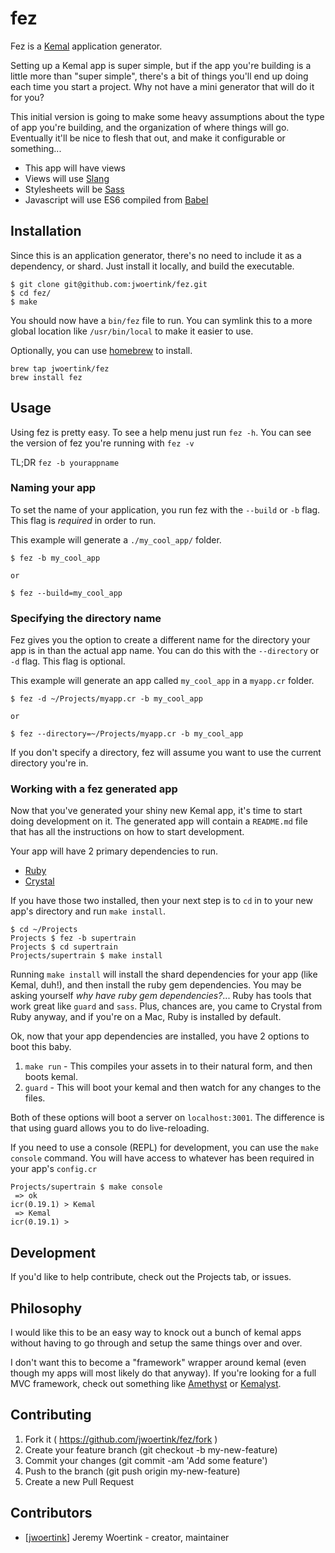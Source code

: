 # fez

Fez is a [Kemal](http://kemalcr.com/) application generator.

Setting up a Kemal app is super simple, but if the app you're building is a little more than "super simple", there's a bit of things you'll end up doing each time you start a project. Why not have a mini generator that will do it for you?

This initial version is going to make some heavy assumptions about the type of app you're building, and the organization of where things will go. Eventually it'll be nice to flesh that out, and make it configurable or something...

* This app will have views
* Views will use [Slang](https://github.com/jeromegn/slang)
* Stylesheets will be [Sass](http://sass-lang.com/)
* Javascript will use ES6 compiled from [Babel](https://babeljs.io/)


## Installation

Since this is an application generator, there's no need to include it as a dependency, or shard. Just install it locally, and build the executable.

```text
$ git clone git@github.com:jwoertink/fez.git
$ cd fez/
$ make
```
You should now have a `bin/fez` file to run. You can symlink this to a more global location like `/usr/bin/local` to make it easier to use.

Optionally, you can use [homebrew](http://brew.sh) to install.

```text
brew tap jwoertink/fez
brew install fez
```

## Usage

Using fez is pretty easy. To see a help menu just run `fez -h`. You can see the version of fez you're running with `fez -v`

TL;DR `fez -b yourappname`

### Naming your app

To set the name of your application, you run fez with the `--build` or `-b` flag. This flag is *required* in order to run. 

This example will generate a `./my_cool_app/` folder.
```text
$ fez -b my_cool_app

or

$ fez --build=my_cool_app
```

### Specifying the directory name

Fez gives you the option to create a different name for the directory your app is in than the actual app name. You can do this with the `--directory` or `-d` flag. This flag is optional.

This example will generate an app called `my_cool_app` in a `myapp.cr` folder.

```text
$ fez -d ~/Projects/myapp.cr -b my_cool_app

or

$ fez --directory=~/Projects/myapp.cr -b my_cool_app
```

If you don't specify a directory, fez will assume you want to use the current directory you're in.


### Working with a fez generated app

Now that you've generated your shiny new Kemal app, it's time to start doing development on it. The generated app will contain a `README.md` file that has all the instructions on how to start development.

Your app will have 2 primary dependencies to run. 
* [Ruby](https://www.ruby-lang.org/)
* [Crystal](https://crystal-lang.org/)

If you have those two installed, then your next step is to `cd` in to your new app's directory and run `make install`.

```text
$ cd ~/Projects
Projects $ fez -b supertrain
Projects $ cd supertrain
Projects/supertrain $ make install
```

Running `make install` will install the shard dependencies for your app (like Kemal, duh!), and then install the ruby gem dependencies. You may be asking yourself _why have ruby gem dependencies?_... Ruby has tools that work great like `guard` and `sass`. Plus, chances are, you came to Crystal from Ruby anyway, and if you're on a Mac, Ruby is installed by default.

Ok, now that your app dependencies are installed, you have 2 options to boot this baby.

1. `make run` - This compiles your assets in to their natural form, and then boots kemal.
2. `guard` - This will boot your kemal and then watch for any changes to the files.

Both of these options will boot a server on `localhost:3001`. The difference is that using guard allows you to do live-reloading.

If you need to use a console (REPL) for development, you can use the `make console` command. You will have access to whatever has been required in your app's `config.cr`

```text
Projects/supertrain $ make console
 => ok
icr(0.19.1) > Kemal
 => Kemal
icr(0.19.1) >
```

## Development

If you'd like to help contribute, check out the Projects tab, or issues.

## Philosophy

I would like this to be an easy way to knock out a bunch of kemal apps without having to go through and setup the same things over and over.

I don't want this to become a "framework" wrapper around kemal (even though my apps will most likely do that anyway). If you're looking for a full MVC framework, check out something like [Amethyst](https://github.com/Codcore/amethyst) or [Kemalyst](https://github.com/drujensen/kemalyst).

## Contributing

1. Fork it ( https://github.com/jwoertink/fez/fork )
2. Create your feature branch (git checkout -b my-new-feature)
3. Commit your changes (git commit -am 'Add some feature')
4. Push to the branch (git push origin my-new-feature)
5. Create a new Pull Request

## Contributors

- [[jwoertink](https://github.com/jwoertink)] Jeremy Woertink - creator, maintainer

